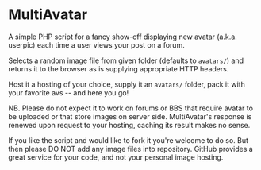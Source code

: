 MultiAvatar
===========

A simple PHP script for a fancy show-off displaying new avatar (a.k.a. userpic)
each time a user views your post on a forum.

Selects a random image file from given folder (defaults to `avatars/`)
and returns it to the browser as is supplying appropriate HTTP headers.

Host it a hosting of your choice, supply it an `avatars/` folder, pack
it with your favorite avs -- and here you go!

NB. Please do not expect it to work on forums or BBS that require avatar to be
uploaded or that store images on server side. MultiAvatar's response is renewed
upon request to your hosting, caching its result makes no sense.

If you like the script and would like to fork it you're welcome to do so.
But then please DO NOT add any image files into repository.
GitHub provides a great service for your code, and not your personal image hosting.

